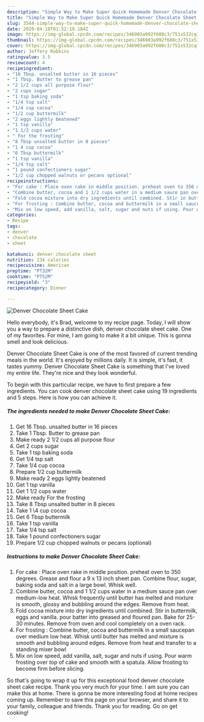 ```yaml
---
description: "Simple Way to Make Super Quick Homemade Denver Chocolate Sheet Cake"
title: "Simple Way to Make Super Quick Homemade Denver Chocolate Sheet Cake"
slug: 3544-simple-way-to-make-super-quick-homemade-denver-chocolate-sheet-cake
date: 2020-04-18T01:52:19.184Z
image: https://img-global.cpcdn.com/recipes/346903a992f608c3/751x532cq70/denver-chocolate-sheet-cake-recipe-main-photo.jpg
thumbnail: https://img-global.cpcdn.com/recipes/346903a992f608c3/751x532cq70/denver-chocolate-sheet-cake-recipe-main-photo.jpg
cover: https://img-global.cpcdn.com/recipes/346903a992f608c3/751x532cq70/denver-chocolate-sheet-cake-recipe-main-photo.jpg
author: Jeffery Robbins
ratingvalue: 3.5
reviewcount: 4
recipeingredient:
- "16 Tbsp. unsalted butter in 16 pieces"
- "1 Tbsp. Butter to grease pan"
- "2 1/2 cups all purpose flour"
- "2 cups sugar"
- "1 tsp baking soda"
- "1/4 tsp salt"
- "1/4 cup cocoa"
- "1/2 cup buttermilk"
- "2 eggs lightly beatened"
- "1 tsp vanilla"
- "1 1/2 cups water"
- " For the frosting"
- "8 Tbsp unsalted butter in 8 pieces"
- "1 4 cup cocoa"
- "6 Tbsp buttermilk"
- "1 tsp vanilla"
- "1/4 tsp salt"
- "1 pound confectioners sugar"
- "1/2 cup chopped walnuts or pecans optional"
recipeinstructions:
- "For cake : Place oven rake in middle position. preheat oven to 350 degrees. Grease and flour a 9 x 13 inch sheet pan. Combine flour, sugar, baking soda and salt in a large bowl. Whisk well."
- "Combine butter, cocoa and 1 1/2 cups water in a medium sauce pan over medium-low heat. Whisk frequently until butter has melted and mixture is smooth, glossy and bubbling around the edges. Remove from heat."
- "Fold cocoa mixture into dry ingredients until combined. Stir in buttermilk, eggs and vanilla. pour batter into greased and floured pan. Bake for 25-30 minutes. Remove from oven and cool completely on a oven rack."
- "For frosting : Combine butter, cocoa and buttermilk in a small saucepan over medium low heat. Whisk until butter has melted and mixture is smooth and bubbling around edges. Remove from heat and transfer to a standing mixer bowl"
- "Mix on low speed, add vanilla, salt, sugar and nuts if using. Pour warm frosting over top of cake and smooth with a spatula. Allow frosting to become firm before slicing."
categories:
- Recipe
tags:
- denver
- chocolate
- sheet

katakunci: denver chocolate sheet 
nutrition: 234 calories
recipecuisine: American
preptime: "PT32M"
cooktime: "PT52M"
recipeyield: "3"
recipecategory: Dinner

---
```



![Denver Chocolate Sheet Cake](https://img-global.cpcdn.com/recipes/346903a992f608c3/751x532cq70/denver-chocolate-sheet-cake-recipe-main-photo.jpg)

Hello everybody, it's Brad, welcome to my recipe page. Today, I will show you a way to prepare a distinctive dish, denver chocolate sheet cake. One of my favorites. For mine, I am going to make it a bit unique. This is gonna smell and look delicious.

Denver Chocolate Sheet Cake is one of the most favored of current trending meals in the world. It's enjoyed by millions daily. It is simple, it's fast, it tastes yummy. Denver Chocolate Sheet Cake is something that I've loved my entire life. They're nice and they look wonderful.




To begin with this particular recipe, we have to first prepare a few ingredients. You can cook denver chocolate sheet cake using 19 ingredients and 5 steps. Here is how you can achieve it.

<!--inarticleads1-->

##### The ingredients needed to make Denver Chocolate Sheet Cake:

1. Get 16 Tbsp. unsalted butter in 16 pieces
1. Take 1 Tbsp. Butter to grease pan
1. Make ready 2 1/2 cups all purpose flour
1. Get 2 cups sugar
1. Take 1 tsp baking soda
1. Get 1/4 tsp salt
1. Take 1/4 cup cocoa
1. Prepare 1/2 cup buttermilk
1. Make ready 2 eggs lightly beatened
1. Get 1 tsp vanilla
1. Get 1 1/2 cups water
1. Make ready  For the frosting
1. Take 8 Tbsp unsalted butter in 8 pieces
1. Take 1 \4 cup cocoa
1. Get 6 Tbsp buttermilk
1. Take 1 tsp vanilla
1. Take 1/4 tsp salt
1. Take 1 pound confectioners sugar
1. Prepare 1/2 cup chopped walnuts or pecans (optional)




<!--inarticleads2-->

##### Instructions to make Denver Chocolate Sheet Cake:

1. For cake : Place oven rake in middle position. preheat oven to 350 degrees. Grease and flour a 9 x 13 inch sheet pan. Combine flour, sugar, baking soda and salt in a large bowl. Whisk well.
1. Combine butter, cocoa and 1 1/2 cups water in a medium sauce pan over medium-low heat. Whisk frequently until butter has melted and mixture is smooth, glossy and bubbling around the edges. Remove from heat.
1. Fold cocoa mixture into dry ingredients until combined. Stir in buttermilk, eggs and vanilla. pour batter into greased and floured pan. Bake for 25-30 minutes. Remove from oven and cool completely on a oven rack.
1. For frosting : Combine butter, cocoa and buttermilk in a small saucepan over medium low heat. Whisk until butter has melted and mixture is smooth and bubbling around edges. Remove from heat and transfer to a standing mixer bowl
1. Mix on low speed, add vanilla, salt, sugar and nuts if using. Pour warm frosting over top of cake and smooth with a spatula. Allow frosting to become firm before slicing.




So that's going to wrap it up for this exceptional food denver chocolate sheet cake recipe. Thank you very much for your time. I am sure you can make this at home. There is gonna be more interesting food at home recipes coming up. Remember to save this page on your browser, and share it to your family, colleague and friends. Thank you for reading. Go on get cooking!
